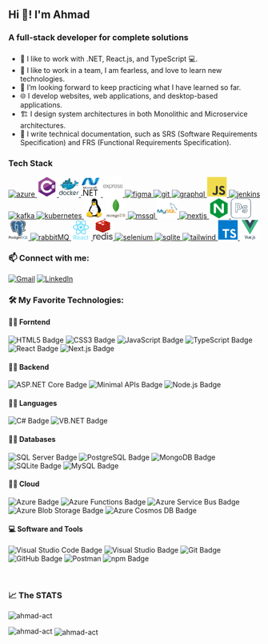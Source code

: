 <h2 align="left">Hi 👋! I'm Ahmad</h2>

###

<h3 align="left">A full-stack developer for complete solutions</h3>

###

- 🔭 I like to work with .NET, React.js, and TypeScript 💻.
- 🤝 I like to work in a team, I am fearless, and love to learn new technologies.
- 🤔 I’m looking forward to keep practicing what I have learned so far.
- 🌐 I develop websites, web applications, and desktop-based applications.
- 🏗️ I design system architectures in both Monolithic and Microservice architectures.
- 📑 I write technical documentation, such as SRS (Software Requirements Specification) and FRS (Functional Requirements Specification).

###

<h3 align="left">Tech Stack</h3>
<p align="left"> <a href="https://azure.microsoft.com/en-in/" target="_blank" rel="noreferrer"> <img src="https://www.vectorlogo.zone/logos/microsoft_azure/microsoft_azure-icon.svg" alt="azure" width="40" height="40"/> </a> <a href="https://www.w3schools.com/cs/" target="_blank" rel="noreferrer"> <img src="https://raw.githubusercontent.com/devicons/devicon/master/icons/csharp/csharp-original.svg" alt="csharp" width="40" height="40"/> </a> <a href="https://www.docker.com/" target="_blank" rel="noreferrer"> <img src="https://raw.githubusercontent.com/devicons/devicon/master/icons/docker/docker-original-wordmark.svg" alt="docker" width="40" height="40"/> </a> <a href="https://dotnet.microsoft.com/" target="_blank" rel="noreferrer"> <img src="https://raw.githubusercontent.com/devicons/devicon/master/icons/dot-net/dot-net-original-wordmark.svg" alt="dotnet" width="40" height="40"/> </a> <a href="https://expressjs.com" target="_blank" rel="noreferrer"> <img src="https://raw.githubusercontent.com/devicons/devicon/master/icons/express/express-original-wordmark.svg" alt="express" width="40" height="40"/> </a> <a href="https://www.figma.com/" target="_blank" rel="noreferrer"> <img src="https://www.vectorlogo.zone/logos/figma/figma-icon.svg" alt="figma" width="40" height="40"/> </a> <a href="https://git-scm.com/" target="_blank" rel="noreferrer"> <img src="https://www.vectorlogo.zone/logos/git-scm/git-scm-icon.svg" alt="git" width="40" height="40"/> </a> <a href="https://graphql.org" target="_blank" rel="noreferrer"> <img src="https://www.vectorlogo.zone/logos/graphql/graphql-icon.svg" alt="graphql" width="40" height="40"/> </a> <a href="https://developer.mozilla.org/en-US/docs/Web/JavaScript" target="_blank" rel="noreferrer"> <img src="https://raw.githubusercontent.com/devicons/devicon/master/icons/javascript/javascript-original.svg" alt="javascript" width="40" height="40"/> </a> <a href="https://www.jenkins.io" target="_blank" rel="noreferrer"> <img src="https://www.vectorlogo.zone/logos/jenkins/jenkins-icon.svg" alt="jenkins" width="40" height="40"/> </a> <a href="https://kafka.apache.org/" target="_blank" rel="noreferrer"> <img src="https://www.vectorlogo.zone/logos/apache_kafka/apache_kafka-icon.svg" alt="kafka" width="40" height="40"/> </a> <a href="https://kubernetes.io" target="_blank" rel="noreferrer"> <img src="https://www.vectorlogo.zone/logos/kubernetes/kubernetes-icon.svg" alt="kubernetes" width="40" height="40"/> </a> <a href="https://www.linux.org/" target="_blank" rel="noreferrer"> <img src="https://raw.githubusercontent.com/devicons/devicon/master/icons/linux/linux-original.svg" alt="linux" width="40" height="40"/> </a> <a href="https://www.mongodb.com/" target="_blank" rel="noreferrer"> <img src="https://raw.githubusercontent.com/devicons/devicon/master/icons/mongodb/mongodb-original-wordmark.svg" alt="mongodb" width="40" height="40"/> </a> <a href="https://www.microsoft.com/en-us/sql-server" target="_blank" rel="noreferrer"> <img src="https://www.svgrepo.com/show/303229/microsoft-sql-server-logo.svg" alt="mssql" width="40" height="40"/> </a> <a href="https://www.mysql.com/" target="_blank" rel="noreferrer"> <img src="https://raw.githubusercontent.com/devicons/devicon/master/icons/mysql/mysql-original-wordmark.svg" alt="mysql" width="40" height="40"/> </a> <a href="https://nextjs.org/" target="_blank" rel="noreferrer"> <img src="https://cdn.worldvectorlogo.com/logos/nextjs-2.svg" alt="nextjs" width="40" height="40"/> </a> <a href="https://www.nginx.com" target="_blank" rel="noreferrer"> <img src="https://raw.githubusercontent.com/devicons/devicon/master/icons/nginx/nginx-original.svg" alt="nginx" width="40" height="40"/> </a> <a href="https://www.photoshop.com/en" target="_blank" rel="noreferrer"> <img src="https://raw.githubusercontent.com/devicons/devicon/master/icons/photoshop/photoshop-line.svg" alt="photoshop" width="40" height="40"/> </a> <a href="https://www.postgresql.org" target="_blank" rel="noreferrer"> <img src="https://raw.githubusercontent.com/devicons/devicon/master/icons/postgresql/postgresql-original-wordmark.svg" alt="postgresql" width="40" height="40"/> </a> <a href="https://www.rabbitmq.com" target="_blank" rel="noreferrer"> <img src="https://www.vectorlogo.zone/logos/rabbitmq/rabbitmq-icon.svg" alt="rabbitMQ" width="40" height="40"/> </a> <a href="https://reactjs.org/" target="_blank" rel="noreferrer"> <img src="https://raw.githubusercontent.com/devicons/devicon/master/icons/react/react-original-wordmark.svg" alt="react" width="40" height="40"/> </a> <a href="https://redis.io" target="_blank" rel="noreferrer"> <img src="https://raw.githubusercontent.com/devicons/devicon/master/icons/redis/redis-original-wordmark.svg" alt="redis" width="40" height="40"/> </a> <a href="https://www.selenium.dev" target="_blank" rel="noreferrer"> <img src="https://raw.githubusercontent.com/detain/svg-logos/780f25886640cef088af994181646db2f6b1a3f8/svg/selenium-logo.svg" alt="selenium" width="40" height="40"/> </a> <a href="https://www.sqlite.org/" target="_blank" rel="noreferrer"> <img src="https://www.vectorlogo.zone/logos/sqlite/sqlite-icon.svg" alt="sqlite" width="40" height="40"/> </a> <a href="https://tailwindcss.com/" target="_blank" rel="noreferrer"> <img src="https://www.vectorlogo.zone/logos/tailwindcss/tailwindcss-icon.svg" alt="tailwind" width="40" height="40"/> </a> <a href="https://www.typescriptlang.org/" target="_blank" rel="noreferrer"> <img src="https://raw.githubusercontent.com/devicons/devicon/master/icons/typescript/typescript-original.svg" alt="typescript" width="40" height="40"/> </a> <a href="https://vuejs.org/" target="_blank" rel="noreferrer"> <img src="https://raw.githubusercontent.com/devicons/devicon/master/icons/vuejs/vuejs-original-wordmark.svg" alt="vuejs" width="40" height="40"/> </a> </p>

### 📫 Connect with me:

[![Gmail](https://img.shields.io/badge/Gmail-D14836?style=for-the-badge&logo=gmail&logoColor=white)](mailto:your-engzaman2020@gmail.com)
[![LinkedIn](https://img.shields.io/badge/LinkedIn-0077B5?style=for-the-badge&logo=linkedin&logoColor=white)](https://linkedin.com/in/cv-ahmad)

### 🛠️ My Favorite Technologies:

#### 👨‍💻 Forntend 

![HTML5 Badge](https://img.shields.io/badge/HTML-239120?style=for-the-badge&logo=html5&logoColor=white)
![CSS3 Badge](https://img.shields.io/badge/CSS-239120?&style=for-the-badge&logo=css3&logoColor=white)
![JavaScript Badge](https://img.shields.io/badge/JavaScript-F7DF1E?style=for-the-badge&logo=JavaScript&logoColor=white)
![TypeScript Badge](https://img.shields.io/badge/TypeScript-007ACC?style=for-the-badge&logo=typescript&logoColor=white)
![React Badge](https://img.shields.io/badge/React-61DAFB?style=for-the-badge&logo=react&logoColor=white)
![Next.js Badge](https://img.shields.io/badge/Next.js-000000?style=for-the-badge&logo=next.js&logoColor=white)

#### 👨‍💻 Backend 

![ASP.NET Core Badge](https://img.shields.io/badge/ASP.NET_Core-5C2D91?style=for-the-badge&logo=.net&logoColor=white)
![Minimal APIs Badge](https://img.shields.io/badge/Minimal_APIs-512BD4?style=for-the-badge&logo=.net&logoColor=white)
![Node.js Badge](https://img.shields.io/badge/Node.js-339933?style=for-the-badge&logo=node.js&logoColor=white)

#### 👨‍💻 Languages 

![C# Badge](https://img.shields.io/badge/C%23-239120?style=for-the-badge&logo=c-sharp&logoColor=white)
![VB.NET Badge](https://img.shields.io/badge/VB.NET-512BD4?style=for-the-badge&logo=.net&logoColor=white)

#### 👨‍💻 Databases 

![SQL Server Badge](https://img.shields.io/badge/SQL%20Server-CC2927?style=for-the-badge&logo=microsoft-sql-server&logoColor=white)
![PostgreSQL Badge](https://img.shields.io/badge/PostgreSQL-4169E1?style=for-the-badge&logo=postgresql&logoColor=white)
![MongoDB Badge](https://img.shields.io/badge/MongoDB-47A248?style=for-the-badge&logo=mongodb&logoColor=white)
![SQLite Badge](https://img.shields.io/badge/SQLite-003B57?style=for-the-badge&logo=sqlite&logoColor=white)
![MySQL Badge](https://img.shields.io/badge/MySQL-4479A1?style=for-the-badge&logo=mysql&logoColor=white)

#### 👨‍💻 Cloud 

![Azure Badge](https://img.shields.io/badge/Microsoft%20Azure-0089D6?style=for-the-badge&logo=microsoft-azure&logoColor=white)
![Azure Functions Badge](https://img.shields.io/badge/Azure%20Functions-0062AD?style=for-the-badge&logo=azure-functions&logoColor=white)
![Azure Service Bus Badge](https://img.shields.io/badge/Azure%20Service%20Bus-0078D4?style=for-the-badge&logo=microsoft-azure&logoColor=white)
![Azure Blob Storage Badge](https://img.shields.io/badge/Azure%20Blob%20Storage-0089D6?style=for-the-badge&logo=microsoft-azure&logoColor=white)
![Azure Cosmos DB Badge](https://img.shields.io/badge/Azure%20Cosmos%20DB-0089D6?style=for-the-badge&logo=microsoft-azure&logoColor=white)

#### 💻 Software and Tools

![Visual Studio Code Badge](https://img.shields.io/badge/Visual_Studio_Code-0078D4?style=for-the-badge&logo=visual%20studio%20code&logoColor=white)
![Visual Studio Badge](https://img.shields.io/badge/Visual_Studio-5C2D91?style=for-the-badge&logo=visual%20studio&logoColor=white)
![Git Badge](https://img.shields.io/badge/GIT-E44C30?style=for-the-badge&logo=git&logoColor=white)
![GitHub Badge](https://img.shields.io/badge/GitHub-100000?style=for-the-badge&logo=github&logoColor=white)
![Postman](https://img.shields.io/badge/Postman-FF6C37?style=for-the-badge&logo=postman&logoColor=white)
![npm Badge](https://img.shields.io/badge/npm-CB3837?style=for-the-badge&logo=npm&logoColor=white)

<br />

###

### 📈 The STATS

<p align="left"> <img src="https://komarev.com/ghpvc/?username=ahmad-act&label=Profile%20views&color=0e75b6&style=flat" alt="ahmad-act" /> </p>

<p><img align="left" src="https://github-readme-stats.vercel.app/api/top-langs?username=ahmad-act&show_icons=true&locale=en&layout=compact" alt="ahmad-act" /></p>

<p>&nbsp;<img align="center" src="https://github-readme-stats.vercel.app/api?username=ahmad-act&show_icons=true&locale=en" alt="ahmad-act" /></p>

